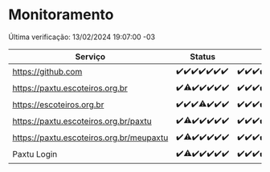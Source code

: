 # Monitoramento

Última verificação: 13/02/2024 19:07:00 -03

|Serviço|Status|Últimas 24h|
|---|---|---|
|https://github.com|<span title="2024-02-06: OK=24">✔️</span><span title="2024-02-07: OK=24">✔️</span><span title="2024-02-08: OK=24">✔️</span><span title="2024-02-09: OK=24">✔️</span><span title="2024-02-10: OK=24">✔️</span><span title="2024-02-11: OK=24">✔️</span><span title="2024-02-12: OK=23">✔️</span>|<span title="12/02/2024 20:06:00 -03 : 200">✔️</span><span title="12/02/2024 21:30:00 -03 : 200">✔️</span><span title="12/02/2024 22:38:00 -03 : 200">✔️</span><span title="12/02/2024 23:13:00 -03 : 200">✔️</span><span title="13/02/2024 00:07:00 -03 : 200">✔️</span><span title="13/02/2024 01:07:00 -03 : 200">✔️</span><span title="13/02/2024 02:06:00 -03 : 200">✔️</span><span title="13/02/2024 03:08:00 -03 : 200">✔️</span><span title="13/02/2024 04:06:00 -03 : 200">✔️</span><span title="13/02/2024 05:09:00 -03 : 200">✔️</span><span title="13/02/2024 06:06:00 -03 : 200">✔️</span><span title="13/02/2024 07:06:00 -03 : 200">✔️</span><span title="13/02/2024 08:07:00 -03 : 200">✔️</span><span title="13/02/2024 09:10:00 -03 : 200">✔️</span><span title="13/02/2024 10:04:00 -03 : 200">✔️</span><span title="13/02/2024 11:06:00 -03 : 200">✔️</span><span title="13/02/2024 12:04:00 -03 : 200">✔️</span><span title="13/02/2024 13:08:00 -03 : 200">✔️</span><span title="13/02/2024 14:04:00 -03 : 200">✔️</span><span title="13/02/2024 15:08:00 -03 : 200">✔️</span><span title="13/02/2024 16:02:00 -03 : 200">✔️</span><span title="13/02/2024 17:06:00 -03 : 200">✔️</span><span title="13/02/2024 18:04:00 -03 : 200">✔️</span><span title="13/02/2024 19:07:00 -03 : 200">✔️</span>|
|https://paxtu.escoteiros.org.br|<span title="2024-02-06: OK=24">✔️</span><span title="2024-02-07: OK=23, Falhas=1">⚠️</span><span title="2024-02-08: OK=24">✔️</span><span title="2024-02-09: OK=24">✔️</span><span title="2024-02-10: OK=24">✔️</span><span title="2024-02-11: OK=24">✔️</span><span title="2024-02-12: OK=23">✔️</span>|<span title="12/02/2024 20:06:00 -03 : 200">✔️</span><span title="12/02/2024 21:30:00 -03 : 200">✔️</span><span title="12/02/2024 22:38:00 -03 : 200">✔️</span><span title="12/02/2024 23:13:00 -03 : 200">✔️</span><span title="13/02/2024 00:07:00 -03 : 200">✔️</span><span title="13/02/2024 01:07:00 -03 : 200">✔️</span><span title="13/02/2024 02:06:00 -03 : 200">✔️</span><span title="13/02/2024 03:08:00 -03 : 200">✔️</span><span title="13/02/2024 04:06:00 -03 : 200">✔️</span><span title="13/02/2024 05:09:00 -03 : 200">✔️</span><span title="13/02/2024 06:06:00 -03 : 200">✔️</span><span title="13/02/2024 07:06:00 -03 : 200">✔️</span><span title="13/02/2024 08:07:00 -03 : 200">✔️</span><span title="13/02/2024 09:10:00 -03 : 200">✔️</span><span title="13/02/2024 10:04:00 -03 : 200">✔️</span><span title="13/02/2024 11:06:00 -03 : 200">✔️</span><span title="13/02/2024 12:04:00 -03 : 200">✔️</span><span title="13/02/2024 13:08:00 -03 : 200">✔️</span><span title="13/02/2024 14:04:00 -03 : 200">✔️</span><span title="13/02/2024 15:08:00 -03 : 200">✔️</span><span title="13/02/2024 16:02:00 -03 : 200">✔️</span><span title="13/02/2024 17:06:00 -03 : 200">✔️</span><span title="13/02/2024 18:04:00 -03 : 200">✔️</span><span title="13/02/2024 19:07:00 -03 : 200">✔️</span>|
|https://escoteiros.org.br|<span title="2024-02-06: OK=24">✔️</span><span title="2024-02-07: OK=24">✔️</span><span title="2024-02-08: OK=24">✔️</span><span title="2024-02-09: OK=23, Falhas=1">⚠️</span><span title="2024-02-10: OK=24">✔️</span><span title="2024-02-11: OK=24">✔️</span><span title="2024-02-12: OK=23">✔️</span>|<span title="12/02/2024 20:06:00 -03 : 200">✔️</span><span title="12/02/2024 21:30:00 -03 : 200">✔️</span><span title="12/02/2024 22:38:00 -03 : 200">✔️</span><span title="12/02/2024 23:13:00 -03 : 200">✔️</span><span title="13/02/2024 00:07:00 -03 : 200">✔️</span><span title="13/02/2024 01:07:00 -03 : 200">✔️</span><span title="13/02/2024 02:06:00 -03 : 200">✔️</span><span title="13/02/2024 03:08:00 -03 : 200">✔️</span><span title="13/02/2024 04:06:00 -03 : 200">✔️</span><span title="13/02/2024 05:09:00 -03 : 200">✔️</span><span title="13/02/2024 06:06:00 -03 : 200">✔️</span><span title="13/02/2024 07:06:00 -03 : 200">✔️</span><span title="13/02/2024 08:07:00 -03 : 200">✔️</span><span title="13/02/2024 09:10:00 -03 : 200">✔️</span><span title="13/02/2024 10:04:00 -03 : 200">✔️</span><span title="13/02/2024 11:06:00 -03 : 200">✔️</span><span title="13/02/2024 12:04:00 -03 : 200">✔️</span><span title="13/02/2024 13:08:00 -03 : 200">✔️</span><span title="13/02/2024 14:04:00 -03 : 200">✔️</span><span title="13/02/2024 15:08:00 -03 : 200">✔️</span><span title="13/02/2024 16:02:00 -03 : 200">✔️</span><span title="13/02/2024 17:06:00 -03 : 200">✔️</span><span title="13/02/2024 18:04:00 -03 : 200">✔️</span><span title="13/02/2024 19:07:00 -03 : 200">✔️</span>|
|https://paxtu.escoteiros.org.br/paxtu|<span title="2024-02-06: OK=24">✔️</span><span title="2024-02-07: OK=23, Falhas=1">⚠️</span><span title="2024-02-08: OK=24">✔️</span><span title="2024-02-09: OK=24">✔️</span><span title="2024-02-10: OK=24">✔️</span><span title="2024-02-11: OK=24">✔️</span><span title="2024-02-12: OK=23">✔️</span>|<span title="12/02/2024 20:06:00 -03 : 200">✔️</span><span title="12/02/2024 21:30:00 -03 : 200">✔️</span><span title="12/02/2024 22:38:00 -03 : 200">✔️</span><span title="12/02/2024 23:13:00 -03 : 200">✔️</span><span title="13/02/2024 00:07:00 -03 : 200">✔️</span><span title="13/02/2024 01:07:00 -03 : 200">✔️</span><span title="13/02/2024 02:06:00 -03 : 200">✔️</span><span title="13/02/2024 03:08:00 -03 : 200">✔️</span><span title="13/02/2024 04:06:00 -03 : 200">✔️</span><span title="13/02/2024 05:09:00 -03 : 200">✔️</span><span title="13/02/2024 06:06:00 -03 : 200">✔️</span><span title="13/02/2024 07:06:00 -03 : 200">✔️</span><span title="13/02/2024 08:07:00 -03 : 200">✔️</span><span title="13/02/2024 09:10:00 -03 : 200">✔️</span><span title="13/02/2024 10:04:00 -03 : 200">✔️</span><span title="13/02/2024 11:06:00 -03 : 200">✔️</span><span title="13/02/2024 12:04:00 -03 : 200">✔️</span><span title="13/02/2024 13:08:00 -03 : 200">✔️</span><span title="13/02/2024 14:04:00 -03 : 200">✔️</span><span title="13/02/2024 15:08:00 -03 : 200">✔️</span><span title="13/02/2024 16:02:00 -03 : 200">✔️</span><span title="13/02/2024 17:06:00 -03 : 200">✔️</span><span title="13/02/2024 18:04:00 -03 : 200">✔️</span><span title="13/02/2024 19:07:00 -03 : 200">✔️</span>|
|https://paxtu.escoteiros.org.br/meupaxtu|<span title="2024-02-06: OK=24">✔️</span><span title="2024-02-07: OK=23, Falhas=1">⚠️</span><span title="2024-02-08: OK=24">✔️</span><span title="2024-02-09: OK=24">✔️</span><span title="2024-02-10: OK=24">✔️</span><span title="2024-02-11: OK=24">✔️</span><span title="2024-02-12: OK=23">✔️</span>|<span title="12/02/2024 20:06:00 -03 : 200">✔️</span><span title="12/02/2024 21:30:00 -03 : 200">✔️</span><span title="12/02/2024 22:38:00 -03 : 200">✔️</span><span title="12/02/2024 23:13:00 -03 : 200">✔️</span><span title="13/02/2024 00:07:00 -03 : 200">✔️</span><span title="13/02/2024 01:07:00 -03 : 200">✔️</span><span title="13/02/2024 02:06:00 -03 : 200">✔️</span><span title="13/02/2024 03:08:00 -03 : 200">✔️</span><span title="13/02/2024 04:06:00 -03 : 200">✔️</span><span title="13/02/2024 05:09:00 -03 : 200">✔️</span><span title="13/02/2024 06:06:00 -03 : 200">✔️</span><span title="13/02/2024 07:06:00 -03 : 200">✔️</span><span title="13/02/2024 08:07:00 -03 : 200">✔️</span><span title="13/02/2024 09:10:00 -03 : 200">✔️</span><span title="13/02/2024 10:04:00 -03 : 200">✔️</span><span title="13/02/2024 11:06:00 -03 : 200">✔️</span><span title="13/02/2024 12:04:00 -03 : 200">✔️</span><span title="13/02/2024 13:08:00 -03 : 200">✔️</span><span title="13/02/2024 14:04:00 -03 : 200">✔️</span><span title="13/02/2024 15:08:00 -03 : 200">✔️</span><span title="13/02/2024 16:02:00 -03 : 200">✔️</span><span title="13/02/2024 17:06:00 -03 : 200">✔️</span><span title="13/02/2024 18:04:00 -03 : 200">✔️</span><span title="13/02/2024 19:07:00 -03 : 200">✔️</span>|
|Paxtu Login|<span title="2024-02-06: OK=24">✔️</span><span title="2024-02-07: OK=23, Falhas=1">⚠️</span><span title="2024-02-08: OK=24">✔️</span><span title="2024-02-09: OK=24">✔️</span><span title="2024-02-10: OK=24">✔️</span><span title="2024-02-11: OK=24">✔️</span><span title="2024-02-12: OK=23">✔️</span>|<span title="12/02/2024 20:06:00 -03 : 200">✔️</span><span title="12/02/2024 21:30:00 -03 : 200">✔️</span><span title="12/02/2024 22:38:00 -03 : 200">✔️</span><span title="12/02/2024 23:13:00 -03 : 200">✔️</span><span title="13/02/2024 00:07:00 -03 : 200">✔️</span><span title="13/02/2024 01:07:00 -03 : 200">✔️</span><span title="13/02/2024 02:06:00 -03 : 200">✔️</span><span title="13/02/2024 03:08:00 -03 : 200">✔️</span><span title="13/02/2024 04:06:00 -03 : 200">✔️</span><span title="13/02/2024 05:09:00 -03 : 200">✔️</span><span title="13/02/2024 06:06:00 -03 : 200">✔️</span><span title="13/02/2024 07:06:00 -03 : 200">✔️</span><span title="13/02/2024 08:07:00 -03 : 200">✔️</span><span title="13/02/2024 09:10:00 -03 : 200">✔️</span><span title="13/02/2024 10:04:00 -03 : 200">✔️</span><span title="13/02/2024 11:06:00 -03 : 200">✔️</span><span title="13/02/2024 12:04:00 -03 : 200">✔️</span><span title="13/02/2024 13:08:00 -03 : 200">✔️</span><span title="13/02/2024 14:04:00 -03 : 200">✔️</span><span title="13/02/2024 15:08:00 -03 : 200">✔️</span><span title="13/02/2024 16:02:00 -03 : 200">✔️</span><span title="13/02/2024 17:06:00 -03 : 200">✔️</span><span title="13/02/2024 18:04:00 -03 : 200">✔️</span><span title="13/02/2024 19:07:00 -03 : 200">✔️</span>|
